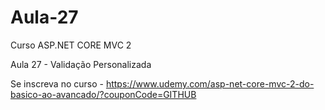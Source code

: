 # Aula-27

Curso ASP.NET CORE MVC 2

Aula 27 - Validação Personalizada

Se inscreva no curso - https://www.udemy.com/asp-net-core-mvc-2-do-basico-ao-avancado/?couponCode=GITHUB

